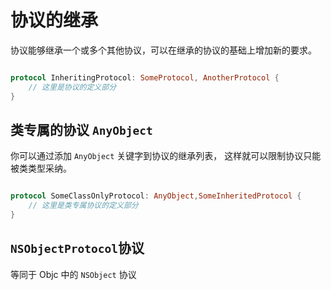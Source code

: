 # 协议的继承


协议能够继承一个或多个其他协议，可以在继承的协议的基础上增加新的要求。

```swift

protocol InheritingProtocol: SomeProtocol, AnotherProtocol {
    // 这里是协议的定义部分
}

```


## 类专属的协议 `AnyObject`

你可以通过添加 `AnyObject` 关键字到协议的继承列表， 这样就可以限制协议只能被类类型采纳。

```swift

protocol SomeClassOnlyProtocol: AnyObject,SomeInheritedProtocol {
    // 这里是类专属协议的定义部分
}

```

## `NSObjectProtocol`协议

等同于 Objc 中的 `NSObject` 协议
